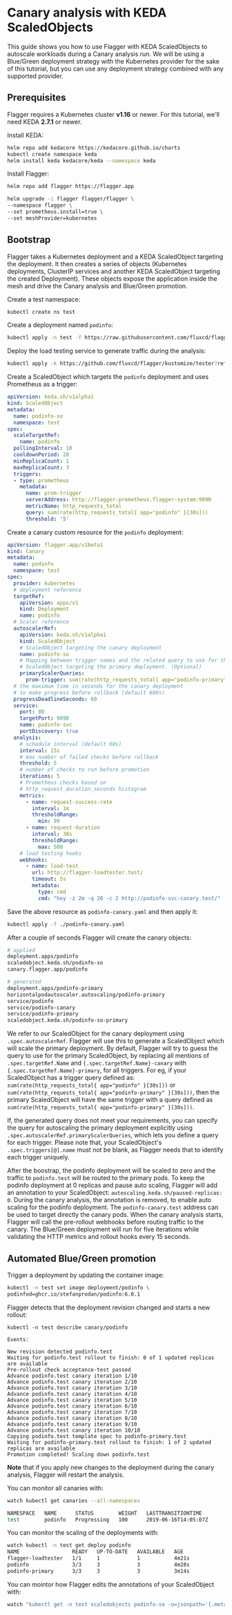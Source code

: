 # Canary analysis with KEDA ScaledObjects

This guide shows you how to use Flagger with KEDA ScaledObjects to autoscale workloads during a Canary analysis run.
We will be using a Blue/Green deployment strategy with the Kubernetes provider for the sake of this tutorial, but
you can use any deployment strategy combined with any supported provider.

## Prerequisites

Flagger requires a Kubernetes cluster **v1.16** or newer. For this tutorial, we'll need KEDA **2.7.1** or newer.

Install KEDA:

```bash
helm repo add kedacore https://kedacore.github.io/charts
kubectl create namespace keda
helm install keda kedacore/keda --namespace keda
```

Install Flagger:
```bash
helm repo add flagger https://flagger.app

helm upgrade -i flagger flagger/flagger \
--namespace flagger \
--set prometheus.install=true \
--set meshProvider=kubernetes
```

## Bootstrap

Flagger takes a Kubernetes deployment and a KEDA ScaledObject targeting the deployment. It then creates a series of objects
(Kubernetes deployments, ClusterIP services and another KEDA ScaledObject targeting the created Deployment).
These objects expose the application inside the mesh and drive the Canary analysis and Blue/Green promotion.

Create a test namespace:

```bash
kubectl create ns test
```

Create a deployment named `podinfo`:

```bash
kubectl apply -n test -f https://raw.githubusercontent.com/fluxcd/flagger/main/kustomize/podinfo/deployment.yaml
```

Deploy the load testing service to generate traffic during the analysis:

```bash
kubectl apply -k https://github.com/fluxcd/flagger/kustomize/tester?ref=main
```

Create a ScaledObject which targets the `podinfo` deployment and uses Prometheus as a trigger:
```yaml
apiVersion: keda.sh/v1alpha1
kind: ScaledObject
metadata:
  name: podinfo-so
  namespace: test
spec:
  scaleTargetRef:
    name: podinfo
  pollingInterval: 10
  cooldownPeriod: 20
  minReplicaCount: 1
  maxReplicaCount: 3
  triggers:
  - type: prometheus
    metadata:
      name: prom-trigger
      serverAddress: http://flagger-prometheus.flagger-system:9090
      metricName: http_requests_total
      query: sum(rate(http_requests_total{ app="podinfo" }[30s]))
      threshold: '5'
```

Create a canary custom resource for the `podinfo` deployment:

```yaml
apiVersion: flagger.app/v1beta1
kind: Canary
metadata:
  name: podinfo
  namespace: test
spec:
  provider: kubernetes
  # deployment reference
  targetRef:
    apiVersion: apps/v1
    kind: Deployment
    name: podinfo
  # Scaler reference
  autoscalerRef:
    apiVersion: keda.sh/v1alpha1
    kind: ScaledObject
    # ScaledObject targeting the canary deployment
    name: podinfo-so
    # Mapping between trigger names and the related query to use for the generated
    # ScaledObject targeting the primary deployment. (Optional)
    primaryScalerQueries:
      prom-trigger: sum(rate(http_requests_total{ app="podinfo-primary" }[30s]))
  # the maximum time in seconds for the canary deployment
  # to make progress before rollback (default 600s)
  progressDeadlineSeconds: 60
  service:
    port: 80
    targetPort: 9898
    name: podinfo-svc
    portDiscovery: true
  analysis:
    # schedule interval (default 60s)
    interval: 15s
    # max number of failed checks before rollback
    threshold: 5
    # number of checks to run before promotion
    iterations: 5
    # Prometheus checks based on
    # http_request_duration_seconds histogram
    metrics:
      - name: request-success-rate
        interval: 1m
        thresholdRange:
          min: 99
      - name: request-duration
        interval: 30s
        thresholdRange:
          max: 500
    # load testing hooks
    webhooks:
      - name: load-test
        url: http://flagger-loadtester.test/
        timeout: 5s
        metadata:
          type: cmd
          cmd: "hey -z 2m -q 20 -c 2 http://podinfo-svc-canary.test/"
```

Save the above resource as `podinfo-canary.yaml` and then apply it:

```bash
kubectl apply -f ./podinfo-canary.yaml
```

After a couple of seconds Flagger will create the canary objects:

```bash
# applied
deployment.apps/podinfo
scaledobject.keda.sh/podinfo-so
canary.flagger.app/podinfo

# generated
deployment.apps/podinfo-primary
horizontalpodautoscaler.autoscaling/podinfo-primary
service/podinfo
service/podinfo-canary
service/podinfo-primary
scaledobject.keda.sh/podinfo-so-primary
```

We refer to our ScaledObject for the canary deployment using `.spec.autoscalerRef`. Flagger will use this to generate a ScaledObject which will scale the primary deployment.
By default, Flagger will try to guess the query to use for the primary ScaledObject, by replacing all mentions of `.spec.targetRef.Name` and `{.spec.targetRef.Name}-canary`
with `{.spec.targetRef.Name}-primary`, for all triggers.
For eg, if your ScaledObject has a trigger query defined as: `sum(rate(http_requests_total{ app="podinfo" }[30s]))` or `sum(rate(http_requests_total{ app="podinfo-primary" }[30s]))`, then the primary ScaledObject will have the same trigger with a query defined as `sum(rate(http_requests_total{ app="podinfo-primary" }[30s]))`.

If, the generated query does not meet your requirements, you can specify the query for autoscaling the primary deployment explicitly using
`.spec.autoscalerRef.primaryScalerQueries`, which lets you define a query for each trigger. Please note that, your ScaledObject's `.spec.triggers[@].name` must
not be blank, as Flagger needs that to identify each trigger uniquely.

After the boostrap, the podinfo deployment will be scaled to zero and the traffic to `podinfo.test` will be routed to the primary pods. To keep the podinfo deployment
at 0 replicas and pause auto scaling, Flagger will add an annotation to your ScaledObject: `autoscaling.keda.sh/paused-replicas: 0`.
During the canary analysis, the annotation is removed, to enable auto scaling for the podinfo deployment.
The `podinfo-canary.test` address can be used to target directly the canary pods.
When the canary analysis starts, Flagger will call the pre-rollout webhooks before routing traffic to the canary. The Blue/Green deployment will run for five iterations while validating the HTTP metrics and rollout hooks every 15 seconds.


## Automated Blue/Green promotion

Trigger a deployment by updating the container image:

```bash
kubectl -n test set image deployment/podinfo \
podinfod=ghcr.io/stefanprodan/podinfo:6.0.1
```

Flagger detects that the deployment revision changed and starts a new rollout:

```text
kubectl -n test describe canary/podinfo

Events:

New revision detected podinfo.test
Waiting for podinfo.test rollout to finish: 0 of 1 updated replicas are available
Pre-rollout check acceptance-test passed
Advance podinfo.test canary iteration 1/10
Advance podinfo.test canary iteration 2/10
Advance podinfo.test canary iteration 3/10
Advance podinfo.test canary iteration 4/10
Advance podinfo.test canary iteration 5/10
Advance podinfo.test canary iteration 6/10
Advance podinfo.test canary iteration 7/10
Advance podinfo.test canary iteration 8/10
Advance podinfo.test canary iteration 9/10
Advance podinfo.test canary iteration 10/10
Copying podinfo.test template spec to podinfo-primary.test
Waiting for podinfo-primary.test rollout to finish: 1 of 2 updated replicas are available
Promotion completed! Scaling down podinfo.test
```

**Note** that if you apply new changes to the deployment during the canary analysis, Flagger will restart the analysis.

You can monitor all canaries with:

```bash
watch kubectl get canaries --all-namespaces

NAMESPACE   NAME      STATUS        WEIGHT   LASTTRANSITIONTIME
test        podinfo   Progressing   100      2019-06-16T14:05:07Z
```

You can monitor the scaling of the deployments with:
```bash
watch kubectl -n test get deploy podinfo
NAME                 READY   UP-TO-DATE   AVAILABLE   AGE
flagger-loadtester   1/1     1            1           4m21s
podinfo              3/3     3            3           4m28s
podinfo-primary      3/3     3            3           3m14s
```

You can mointor how Flagger edits the annotations of your ScaledObject with:
```bash
watch "kubectl get -n test scaledobjects podinfo-so -o=jsonpath='{.metadata.annotations}'"
```
